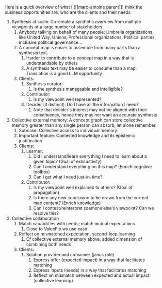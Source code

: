 Here is a quick overview of what I ([[marc-antoine parent]]) think the business opportunities are, who are the clients and their needs.

1. Synthesis at scale: Co-create a synthetic overview from multiple viewpoints of a large number of stakeholders.
    1. Anybody talking on behalf of many people: Umbrella organizations like United Way, Unions, Professional organizations, Political parties, inclusive political governance...
    2. A concept map is easier to assemble from many parts than a synthesis text.
        1. Harder to contribute to a concept map in a way that is understandable by others
        2. A synthesis text may be easier to consume than a map: Translation is a good LLM opportunity
    3. Clients:
        1. Synthesis curator:
            1. Is the synthesis manageable and intelligible?
        2. Contributor:
            1. Is my viewpoint well represented?
        3. Decider (if distinct): Do I have all the information I need?
            1. Note that decider's interest may not be aligned with their constituency, hence they may not want an accurate synthesis
2. Collective external memory: A concept graph can store collective memory greater than any single person can absorb, let alone remember.
    1. Subcase: Collective access to individual memory.
    2. Important feature: Contested knowledge and its epistemic justification
    3. Clients:
        1. Learner:
            1. Did I understand/learn everything I need to learn about a given topic? (Goal of exhaustivity)
            2. Can I understand everything on this map? (Enrich cognitive toolbox)
            3. Can I get what I need just-in-time?
        2. Contributor:
            1. Is my viewpoint well explained to others? (Goal of propagation)
            2. Is there any new conclusion to be drawn from the current map content? (Enrich knowledge)
            3. Can I contest/reinterpret soemone else's viewpoint? Can we resolve this?
3. Collective collaboration
    1. Match capabilities with needs; match mutual expectations
        1. Close to ValueFlo.ws use case
    2. Reflect on mismatched expectation, second-loop learning
        1. Cf collective external memory above; added dimension of combining both needs
    3. Clients:
        1. Solution provider and consumer (janus role)
            1. Express offer (expected impact) in a way that facilitates matching
            2. Express inputs (needs) in a way that facilitates matching
            3. Reflect on mismatch between expected and actual impact (collective learning)
